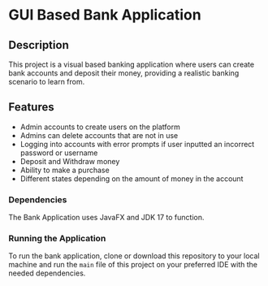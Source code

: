 # GUI Based Bank Application

## Description
This project is a visual based banking application where users can create bank accounts and deposit their money, providing a realistic banking scenario to learn from. 

## Features
- Admin accounts to create users on the platform
- Admins can delete accounts that are not in use
- Logging into accounts with error prompts if user inputted an incorrect password or username
- Deposit and Withdraw money
- Ability to make a purchase
- Different states depending on the amount of money in the account

### Dependencies
The Bank Application uses JavaFX and JDK 17 to function. 

### Running the Application
To run the bank application, clone or download this repository to your local machine and run the `main` file of this project on your preferred IDE with the needed dependencies.

